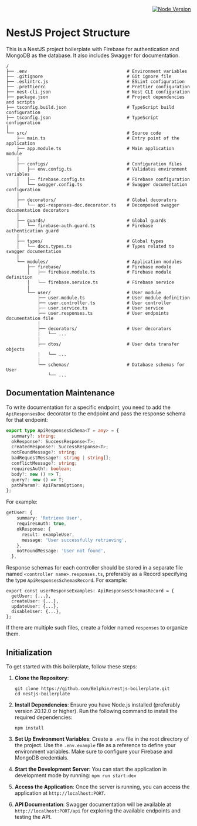 <p align="right">
   <a href="https://nodejs.org/en/" target="_blank"><img src="https://img.shields.io/badge/Node.js-v2.0.0-brightgreen.svg" alt="Node Version" /></a>
</p>

# NestJS Project Structure

This is a NestJS project boilerplate with Firebase for authentication and MongoDB as the database. It also includes Swagger for documentation.

```
/
├── .env                                      # Environment variables
├── .gitignore                                # Git ignore file
├── .eslintrc.js                              # ESLint configuration
├── .prettierrc                               # Prettier configuration
├── nest-cli.json                             # Nest CLI configuration
├── package.json                              # Project dependencies and scripts
├── tsconfig.build.json                       # TypeScript build configuration
├── tsconfig.json                             # TypeScript configuration
│
└── src/                                      # Source code
    ├── main.ts                               # Entry point of the application
    ├── app.module.ts                         # Main application module
    |
    ├── configs/                              # Configuration files
    │   ├── env.config.ts                     # Validates environment variables
    │   |── firebase.config.ts                # Firebase configuration
    │   └── swagger.config.ts                 # Swagger documentation configuration
    │
    ├── decorators/                           # Global decorators
    │   └── api-responses-doc.decorator.ts    # Decomposed swagger documentation decorators
    │
    ├── guards/                               # Global guards
    │   └── firebase-auth.guard.ts            # Firebase authentication guard
    |
    ├── types/                                # Global types
    │   └── docs.types.ts                     # Types related to swagger documentation
    |
    └── modules/                              # Application modules
        ├── firebase/                         # Firebase module
        │   ├── firebase.module.ts            # Firebase module definition
        │   └── firebase.service.ts           # Firebase service
        |
        └── user/                             # User module
            ├── user.module.ts                # User module definition
            ├── user.controller.ts            # User controller
            ├── user.service.ts               # User service
            ├── user.responses.ts             # User endpoints documentation file
            |
            ├── decorators/                   # User decorators
            |   └── ...
            |
            ├── dtos/                         # User data transfer objects
            |   └── ...
            |
            └── schemas/                      # Database schemas for User
                └── ...
```

## Documentation Maintenance

To write documentation for a specific endpoint, you need to add the `ApiResponsesDoc` decorator to the endpoint and pass the response schema for that endpoint:

```typescript
export type ApiResponsesSchema<T = any> = {
  summary?: string;
  okResponse?: SuccessResponse<T>;
  createdResponse?: SuccessResponse<T>;
  notFoundMessage?: string;
  badRequestMessage?: string | string[];
  conflictMessage?: string;
  requiresAuth?: boolean;
  body?: new () => T;
  query?: new () => T;
  pathParam?: ApiParamOptions;
};
```

For example:

```typescript
getUser: {
    summary: 'Retrieve User',
    requiresAuth: true,
    okResponse: {
      result: exampleUser,
      message: 'User successfully retrieving',
    },
    notFoundMessage: 'User not found',
  },
```

Response schemas for each controller should be stored in a separate file named `<controller name>.responses.ts`, preferably as a Record specifying the type `ApiResponsesSchemasRecord`. For example:

```
export const userResponseExamples: ApiResponsesSchemasRecord = {
  getUser: {...},
  createUser: {...},
  updateUser: {...},
  disableUser: {...},
};
```

If there are multiple such files, create a folder named `responses` to organize them.

## Initialization

To get started with this boilerplate, follow these steps:

1. **Clone the Repository**:

   ```
   git clone https://github.com/Belphin/nestjs-boilerplate.git
   cd nestjs-boilerplate
   ```

2. **Install Dependencies**:
   Ensure you have Node.js installed (preferably version 20.12.0 or higher). Run the following command to install the required dependencies:

   ```
   npm install
   ```

3. **Set Up Environment Variables**:
   Create a `.env` file in the root directory of the project. Use the `.env.example` file as a reference to define your environment variables. Make sure to configure your Firebase and MongoDB credentials.

4. **Start the Development Server**:
   You can start the application in development mode by running:
   `npm run start:dev`

5. **Access the Application**:
   Once the server is running, you can access the application at `http://localhost:PORT`.

6. **API Documentation**:
   Swagger documentation will be available at `http://localhost:PORT/api` for exploring the available endpoints and testing the API.
